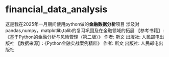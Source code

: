 # financial_data_analysis
这是我在2025年一月期间使用python做的**金融数据分析**项目
涉及对pandas,numpy，matplotlib,talib的复习巩固及在金融领域的拓展
【参考书籍】:《基于Python的金融分析与风险管理（第二版）》 作者: 斯文  出版社: 人民邮电出版社
【数据来源】：《Python金融实战案例精粹》 作者: 斯文  出版社: 人民邮电出版社

